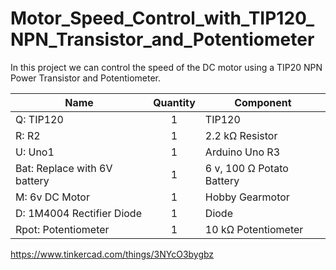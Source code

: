 # Motor_Speed_Control_with_TIP120_NPN_Transistor_and_Potentiometer

In this project we can control the speed of the DC motor using a TIP20 NPN Power Transistor and Potentiometer.

| Name                         	| Quantity 	| Component                 	|
|------------------------------	|:--------:	|---------------------------	|
| Q: TIP120                    	|     1    	| TIP120                    	|
| R: R2                        	|     1    	| 2.2 kΩ Resistor           	|
| U: Uno1                      	|     1    	| Arduino Uno R3            	|
| Bat: Replace with 6V battery 	|     1    	| 6 v, 100 Ω Potato Battery 	|
| M: 6v DC Motor               	|     1    	| Hobby Gearmotor           	|
| D: 1M4004 Rectifier Diode    	|     1    	| Diode                     	|
| Rpot: Potentiometer          	|     1    	| 10 kΩ Potentiometer       	|

https://www.tinkercad.com/things/3NYcO3bygbz
